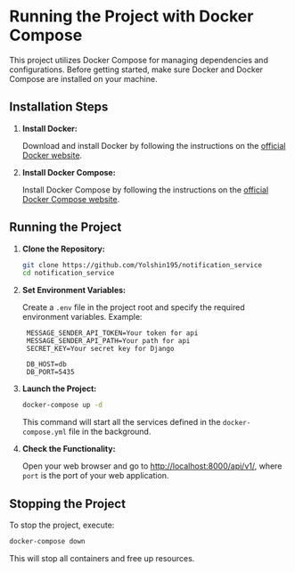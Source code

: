 # Running the Project with Docker Compose

This project utilizes Docker Compose for managing dependencies and configurations. Before getting started, make sure Docker and Docker Compose are installed on your machine.

## Installation Steps

1. **Install Docker:**

   Download and install Docker by following the instructions on the [official Docker website](https://docs.docker.com/get-docker/).

2. **Install Docker Compose:**

   Install Docker Compose by following the instructions on the [official Docker Compose website](https://docs.docker.com/compose/install/).

## Running the Project

1. **Clone the Repository:**

   ```bash
   git clone https://github.com/Yolshin195/notification_service
   cd notification_service
   ```

2. **Set Environment Variables:**

   Create a `.env` file in the project root and specify the required environment variables. Example:

   ```env
    MESSAGE_SENDER_API_TOKEN=Your token for api
    MESSAGE_SENDER_API_PATH=Your path for api
    SECRET_KEY=Your secret key for Django
    
    DB_HOST=db
    DB_PORT=5435
   ```

3. **Launch the Project:**

   ```bash
   docker-compose up -d
   ```

   This command will start all the services defined in the `docker-compose.yml` file in the background.

4. **Check the Functionality:**

   Open your web browser and go to [http://localhost:8000/api/v1/](http://localhost:8000/api/v1/), where `port` is the port of your web application.

## Stopping the Project

To stop the project, execute:

```bash
docker-compose down
```

This will stop all containers and free up resources.
